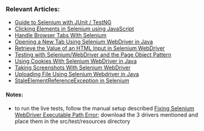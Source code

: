 ### Relevant Articles:

- [Guide to Selenium with JUnit / TestNG](http://www.baeldung.com/java-selenium-with-junit-and-testng)
- [Clicking Elements in Selenium using JavaScript](https://www.baeldung.com/java-selenium-javascript)
- [Handle Browser Tabs With Selenium](https://www.baeldung.com/java-handle-browser-tabs-selenium)
- [Opening a New Tab Using Selenium WebDriver in Java](https://www.baeldung.com/java-selenium-open-new-tab)
- [Retrieve the Value of an HTML Input in Selenium WebDriver](https://www.baeldung.com/java-selenium-html-input-value)
- [Testing with Selenium/WebDriver and the Page Object Pattern](http://www.baeldung.com/selenium-webdriver-page-object)
- [Using Cookies With Selenium WebDriver in Java](https://www.baeldung.com/java-selenium-webdriver-cookies)
- [Taking Screenshots With Selenium WebDriver](https://www.baeldung.com/java-selenium-screenshots)
- [Uploading File Using Selenium Webdriver in Java](https://www.baeldung.com/java-selenium-upload-file)
- [StaleElementReferenceException in Selenium](https://www.baeldung.com/selenium-staleelementreferenceexception)

#### Notes:
- to run the live tests, follow the manual setup described 
[Fixing Selenium WebDriver Executable Path Error](https://www.baeldung.com/java-selenium-webdriver-path-error#manual-setup); download the 3
drivers mentioned and place them in the src/test/resources directory 
